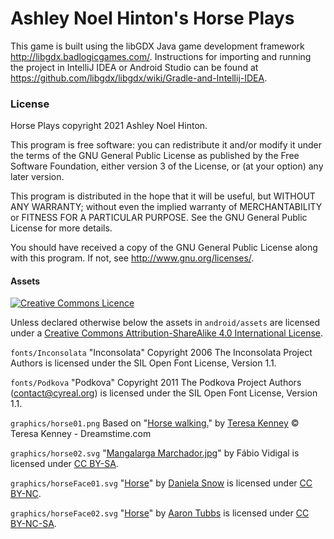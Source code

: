 # Ashley Noel Hinton's Horse Plays

This game is built using the libGDX Java game development
framework <http://libgdx.badlogicgames.com/>. Instructions for
importing and running the project in IntelliJ IDEA or Android Studio
can be found
at <https://github.com/libgdx/libgdx/wiki/Gradle-and-Intellij-IDEA>.

### License

Horse Plays copyright 2021 Ashley Noel Hinton.

This program is free software: you can redistribute it and/or modify
it under the terms of the GNU General Public License as published by
the Free Software Foundation, either version 3 of the License, or (at
your option) any later version.
          
This program is distributed in the hope that it will be useful, but
WITHOUT ANY WARRANTY; without even the implied warranty of
MERCHANTABILITY or FITNESS FOR A PARTICULAR PURPOSE.  See the GNU
General Public License for more details.
          
You should have received a copy of the GNU General Public License
along with this program.  If not, see <http://www.gnu.org/licenses/>.

#### Assets

[![Creative Commons Licence](https://i.creativecommons.org/l/by-sa/4.0/88x31.png)](http://creativecommons.org/licenses/by-sa/4.0/)

Unless declared otherwise below the assets in `android/assets` are licensed 
under a [Creative Commons Attribution-ShareAlike 4.0 International 
License](http://creativecommons.org/licenses/by-sa/4.0/).

`fonts/Inconsolata` "Inconsolata" Copyright 2006 The Inconsolata Project Authors is licensed 
under the SIL Open Font License, Version 1.1.

`fonts/Podkova` "Podkova" Copyright 2011 The Podkova Project Authors (contact@cyreal.org) is 
licensed under the SIL Open Font License, Version 1.1.

`graphics/horse01.png`
Based on 
"[Horse walking.](https://www.dreamstime.com/stock-images-horse-walking-image5211324)" 
by [Teresa Kenney](https://www.dreamstime.com/kenneystudios_info)
© Teresa Kenney - Dreamstime.com

`graphics/horse02.svg`
"[Mangalarga Marchador.jpg](https://commons.wikimedia.org/wiki/File:Mangalarga_Marchador.jpg)"
by Fábio Vidigal is licensed under
[CC BY-SA](https://creativecommons.org/licenses/by-sa/2.5/deed.en).

`graphics/horseFace01.svg`
"[Horse](https://www.flickr.com/photos/danielasynner/5227016761/)"
by [Daniela Snow](https://www.flickr.com/photos/danielasynner/)
is licensed under [CC BY-NC](https://creativecommons.org/licenses/by-nc/2.0/).

`graphics/horseFace02.svg`
"[Horse](https://www.flickr.com/photos/atubbs/2626584369/)" 
by [Aaron Tubbs](https://www.flickr.com/photos/atubbs/)
is licensed under 
[CC BY-NC-SA](https://creativecommons.org/licenses/by-nc-sa/2.0/).
